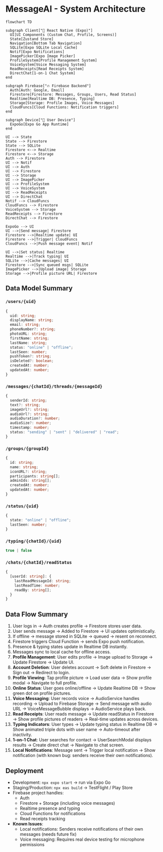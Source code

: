 # MessageAI - System Architecture

```mermaid
flowchart TD

subgraph Client["📱 React Native (Expo)"]
  UI[UI Components (Custom Chat, Profile, Screens)]
  State[Zustand Store]
  Navigation[Bottom Tab Navigation]
  SQLite[Expo SQLite Local Cache]
  Notif[Expo Notifications]
  ImagePicker[Expo Image Picker]
  ProfileSystem[Profile Management System]
  VoiceSystem[Voice Messaging System]
  ReadReceipts[Read Receipts System]
  DirectChat[1-on-1 Chat System]
end

subgraph Firebase["🔥 Firebase Backend"]
  Auth[Auth: Google, Email]
  Firestore[Firestore: Messages, Groups, Users, Read Status]
  Realtime[Realtime DB: Presence, Typing]
  Storage[Storage: Profile Images, Voice Messages]
  CloudFuncs[Cloud Functions: Notification triggers]
end

subgraph Device["📲 User Device"]
  ExpoGo[Expo Go App Runtime]
end

UI --> State
State --> Firestore
State --> SQLite
Firestore <--> Realtime
Firestore <--> Storage
Auth --> Firestore
UI --> Notif
UI --> Auth
UI --> Firestore
UI --> Storage
UI --> ImagePicker
UI --> ProfileSystem
UI --> VoiceSystem
UI --> ReadReceipts
UI --> DirectChat
Notif --> CloudFuncs
CloudFuncs --> Firestore
VoiceSystem --> Storage
ReadReceipts --> Firestore
DirectChat --> Firestore

ExpoGo --> UI
UI -->|Send message| Firestore
Firestore -->|Realtime update| UI
Firestore -->|Trigger| CloudFuncs
CloudFuncs -->|Push message event| Notif

UI -->|Set status| Realtime
Realtime -->|Track typing| UI
SQLite -->|Cache messages| UI
Firestore -->|Sync queued msgs| SQLite
ImagePicker -->|Upload image| Storage
Storage -->|Profile picture URL| Firestore
```

## Data Model Summary

### `/users/{uid}`
```ts
{
  uid: string;
  displayName: string;
  email: string;
  phoneNumber?: string;
  photoURL: string;
  firstName: string;
  lastName: string;
  status: "online" | "offline";
  lastSeen: number;
  pushToken?: string;
  isDeleted?: boolean;
  createdAt: number;
  updatedAt: number;
}
```

### `/messages/{chatId}/threads/{messageId}`
```ts
{
  senderId: string;
  text?: string;
  imageUrl?: string;
  audioUrl?: string;
  audioDuration?: number;
  audioSize?: number;
  timestamp: number;
  status: "sending" | "sent" | "delivered" | "read";
}
```

### `/groups/{groupId}`
```ts
{
  id: string;
  name: string;
  iconURL?: string;
  participants: string[];
  adminIds: string[];
  createdAt: number;
  updatedAt: number;
}
```

### `/status/{uid}`
```ts
{
  state: "online" | "offline";
  lastSeen: number;
}
```

### `/typing/{chatId}/{uid}`
```ts
true | false
```

### `/chats/{chatId}/readStatus`
```ts
{
  [userId: string]: {
    lastReadMessageId: string;
    lastReadTime: number;
    readBy: string[];
  }
}
```

## Data Flow Summary
1. User logs in → Auth creates profile → Firestore stores user data.  
2. User sends message → Added to Firestore → UI updates optimistically.  
3. If offline → message stored in SQLite → queued → resent on reconnect.  
4. Firestore triggers Cloud Function → sends Expo push notification.  
5. Presence & typing states update in Realtime DB instantly.  
6. Messages sync to local cache for offline access.
7. **Profile Management**: User edits profile → Image upload to Storage → Update Firestore → Update UI.
8. **Account Deletion**: User deletes account → Soft delete in Firestore → Sign out → Redirect to login.
9. **Profile Viewing**: Tap profile picture → Load user data → Show profile modal → Navigate to full profile.
10. **Online Status**: User goes online/offline → Update Realtime DB → Show green dot on profile pictures.
11. **Voice Messaging**: User records voice → AudioService handles recording → Upload to Firebase Storage → Send message with audio URL → VoiceMessageBubble displays → AudioService plays back.
12. **Read Receipts**: User reads message → Update readStatus in Firestore → Show profile pictures of readers → Real-time updates across devices.
13. **Typing Indicators**: User types → Update typing status in Realtime DB → Show animated triple dots with user name → Auto-timeout after inactivity.
14. **1-on-1 Chat**: User searches for contact → UserSearchModal displays results → Create direct chat → Navigate to chat screen.
15. **Local Notifications**: Message sent → Trigger local notification → Show notification (with known bug: senders receive their own notifications).

## Deployment
- Development: `npx expo start` → run via Expo Go  
- Staging/Production: `npx eas build` → TestFlight / Play Store  
- Firebase project handles:
  - Auth  
  - Firestore + Storage (including voice messages)
  - Realtime presence and typing
  - Cloud Functions for notifications
  - Read receipts tracking
- **Known Issues**:
  - Local notifications: Senders receive notifications of their own messages (needs future fix)
  - Voice messaging: Requires real device testing for microphone permissions
